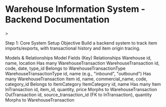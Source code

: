 <h1> Warehouse Information System - Backend Documentation </h1>>


Step 1: Core System Setup
Objective
Build a backend system to track item imports/exports, with transactional history and item origin tracing.

Models & Relationships
Model	Fields (Key)	Relationships
Warehouse	id, name, location	Has many WarehouseTransaction
WarehouseTransaction	id, code, date, type_id	Belongs to WarehouseTransactionType
WarehouseTransactionType	id, name (e.g., "inbound", "outbound")	Has many WarehouseTransaction
Item	id, name, commercial_name, code, category_id	Belongs to ItemCategory
ItemCategory	id, name	Has many Item
InTransaction	id, item_id, quantity, price	Morphs to WarehouseTransaction
OutTransaction	id, source_transaction_id (FK to InTransaction), quantity	Morphs to WarehouseTransaction

